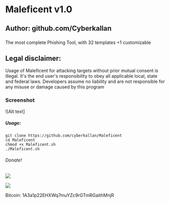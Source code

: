 # Maleficent v1.0
## Author: github.com/Cyberkallan
### 
The most complete Phishing Tool, with 32 templates +1 customizable

## Legal disclaimer:
Usage of Maleficent for attacking targets without prior mutual consent is illegal. It's the end user's responsibility to obey all applicable local, state and federal laws. Developers assume no liability and are not responsible for any misuse or damage caused by this program 

### Screenshot
![Alt text]


##### Usage:
```
git clone https://github.com/cyberkallan/Maleficent
cd Maleficent
chmod +x Maleficent.sh
./Maleficent.sh
```

###### Donate! 
![](https://image.ibb.co/i4ES3U/bc.png)

   ![](https://image.ibb.co/iniWV9/electrum_3_2_2_2018_08_30_21_49_44.png)

Bitcoin: 1A3a1p22EHXWq7muYZc9rGTmRGaithMnjR
